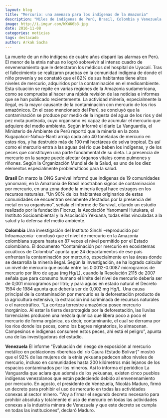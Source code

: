 ```yaml
---
layout: blog
title: "Mercurio: una amenaza para los indígenas de la Amazonia"
description: "Miles de indígenas de Perú, Brasil, Colombia y Venezuela son afectados por el trabajo de la minería que afecta los ríos amazónicos. Los niños y las mujeres embarazadas son los más afectados."
image: http://i.imgur.com/WXW66b3.jpg
date: 2016-11-08
categories: noticias
tags: destacado
author: Arkak Sacha
---
```


La muerte de un niño indígena de cuatro años disparó las alarmas en Perú. El menor de la etnia nahua no logró sobrevivir al intenso cuadro de envenenamiento que le detectaron los médicos del hospital de Uyacalí. Tras el fallecimiento se realizaron pruebas en la comunidad indígena de donde el niño provenía y se constató que el 82% de sus habitantes tiene altos niveles de mercurio, adquiridos por la contaminación en el medioambiente.
Esta situación se repite en varias regiones de la Amazonia sudamericana, como se comprueba al hacer una rápida revisión de las noticias e informes que se han publicado recientemente. La actividad minería, especialmente la ilegal, es la mayor causante de la contaminación con mercurio de los ríos amazónicos. En el caso mencionado del Perú, se concluyó que la contaminación se produce por medio de la ingesta del agua de los ríos y del pez mota punteada, cuyo organismo es capaz de acumular el mercurio que adquiere del medio ambiente.
Según informé el diario La Vanguardia, el Ministerio de Ambiente de Perú reportó que la minería en la zona Kugapakori-Nahua-Nanti arroja cada año 40 toneladas de mercurio en estos ríos, y ha destruido más de 100 mil hectáreas de selva tropical. Es así como el mercurio entra a las aguas del río que beben los indígenas, y de los peces que constituyen una parte fundamental de su dieta.
La presencia de mercurio en la sangre puede afectar órganos vitales como pulmones y riñones. Según la Organización Mundial de la Salud, es uno de los diez elementos especialmente problemáticos para la salud.

<b>Brasil</b>
En marzo la ONG Survival informó que indígenas de 19 comunidades yanomami, en la Amazonia de Brasil mostraban signos de contaminación por mercurio, en una zona donde la minería ilegal hace estragos en los recursos naturales.
"Un 90% de los habitantes originarios de estas comunidades se encuentran seriamente afectados por la presencia del metal en su organismo", señala el informe de Survival, citando un estudio realizado por la fundación Fiocruz, la Asociación Yanomami Hutukara, el Instituto Socioambiental y la Asociación Yekuana, todas ellas vinculadas a la salud y la defensa del medio ambiente.

<b>Colombia</b>
Una investigación del Instituto Sinchi –reproducido por Infoamazonía- concluyó que el nivel de mercurio en la Amazonia colombiana supera  hasta en 87 veces el nivel permitido por el Estado colombiano. 
El documento “Contaminación por mercurio en ecosistemas acuáticos de Colombia” apunta que 24 departamentos de ese país enfrentan la contaminación por mercurio, especialmente en las áreas donde se desarrolla la minería ilegal. 
Según la investigación, se ha logrado calcular un nivel de mercurio que oscila entre los 0.0012-0.0087 microgramos de mercurio por litro de agua (mg Hg/L), cuando la Resolución 2115 de 2007 señala que para consumo humano el límite del nivel de mercurio debería ser de 0,001 microgramos por litro; y para aguas en estado natural el Decreto 1594 de 1984 apunta que debería ser de 0,002 mg Hg/L.
Una causa principal de la contaminación por mercurio es la deforestación producto de la agricultura extensiva, la extracción indiscriminada de recursos naturales o el narcotráfico. “La corteza terrestre amazónica posee mercurio inorgánico. Al estar la tierra desprotegida por la deforestación, las lluvias torrenciales producen una mezcla química que libera poco a poco el mercurio de forma orgánica, es decir, contaminante, el cual se derrama por los ríos donde los peces, como los bagres migratorios, lo almacenan. Campesinos e indígenas consumen estos peces, ahí está el peligro”, apunta una de las investigadoras del estudio.

<b>Venezuela</b>
El informe “Evaluación del riesgo de exposición al mercurio metálico en poblaciones ribereñas del río Caura (Estado Bolívar)” mostró que el 92% de las mujeres de la etnia yekuana padecen altos niveles de mercurio, incluso en comunidades hasta 200 kilómetros más lejanos de los espacios contaminados por los mineros. Así lo informa el periódico La Vanguardia que aclara que además de los yekuanas, existen cinco pueblos indígenas venezolanos que están padeciendo debido al envenenamiento por mercurio.
En agosto, el presidente de Venezuela, Nicolás Maduro, firmó un decreto para prohibir el uso de mercurio en todas las actividades conexas al sector minero. “Voy a firmar el segundo decreto necesario para prohibir absoluta y totalmente el uso de mercurio en todas las actividades conexas a la industria minera de Venezuela y que este decreto se cumpla en todas las instituciones”, declaró Maduro.

